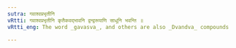 ```yaml
---
sutra: गवाश्वप्रभृतीनि
vRtti: गवाश्वप्रभृतीनि कृतैकवद्भावनि द्वन्द्वरूपाणि साधूनि भवन्ति ॥
vRtti_eng: The word _gavasva_, and others are also _Dvandva_ compounds which take the singular number.

---
```

